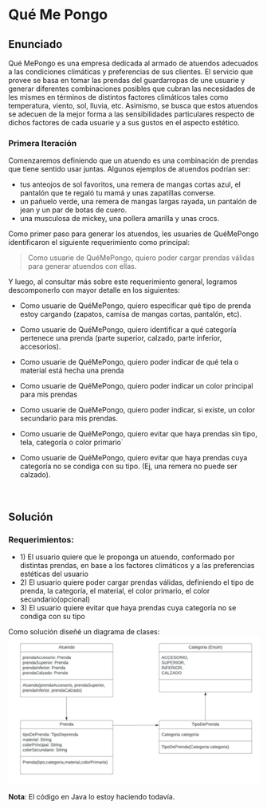 # Qué Me Pongo

## Enunciado

Qué MePongo es una empresa dedicada al armado de atuendos adecuados a las condiciones climáticas y preferencias de sus clientes. El servicio que provee se basa en tomar las prendas del guardarropas de une usuarie y generar diferentes combinaciones posibles que cubran las necesidades de les mismes en términos de distintos factores climáticos tales como temperatura, viento, sol, lluvia, etc. Asimismo, se busca que estos atuendos se adecuen de la mejor forma a las sensibilidades particulares respecto de dichos factores de cada usuarie y a sus gustos en el aspecto estético.

### Primera Iteración

Comenzaremos definiendo que un atuendo es una combinación de prendas que tiene sentido usar juntas. Algunos ejemplos de atuendos podrían ser:
- tus anteojos de sol favoritos, una remera de mangas cortas azul, el pantalón que te regaló tu mamá y unas zapatillas converse.
- un pañuelo verde, una remera de mangas largas rayada, un pantalón de jean y un par de botas de cuero.
- una musculosa de mickey, una pollera amarilla y unas crocs.

Como primer paso para generar los atuendos, les usuaries de QuéMePongo identificaron el siguiente requerimiento como principal:

>Como usuarie de QuéMePongo, quiero poder cargar prendas válidas para generar atuendos con ellas.

Y luego, al consultar más sobre este requerimiento general, logramos descomponerlo con mayor detalle en los siguientes:

- Como usuarie de QuéMePongo, quiero especificar qué tipo de prenda estoy cargando (zapatos, camisa de mangas cortas, pantalón, etc).

- Como usuarie de QuéMePongo, quiero identificar a qué categoría pertenece una prenda (parte superior, calzado, parte inferior, accesorios).

- Como usuarie de QuéMePongo, quiero poder indicar de qué tela o material está hecha una prenda

- Como usuarie de QuéMePongo, quiero poder indicar un color principal para mis prendas

- Como usuarie de QuéMePongo, quiero poder indicar, si existe, un color secundario para mis prendas.

- Como usuarie de QuéMePongo, quiero evitar que haya prendas sin tipo, tela, categoría o color primario`

- Como usuarie de QuéMePongo, quiero evitar que haya prendas cuya categoría no se condiga con su tipo. (Ej, una remera no puede ser calzado).
<br><br><br>

## Solución

### Requerimientos:
- 1\) El usuario quiere que le proponga un atuendo, conformado por distintas prendas, en base a los factores climáticos y a las preferencias estéticas del usuario
- 2\) El usuario quiere poder cargar prendas válidas, definiendo el tipo de prenda, la categoría, el material, el color primario, el color secundario(opcional)
- 3\) El usuario quiere evitar que haya prendas cuya categoría no se condiga con su tipo

Como solución diseñé un diagrama de clases:
![Imagen del diagrama de clases](https://raw.githubusercontent.com/mfiandrino/DDS-K3053-ViernesNoche/master/02-QueMePongo1/EjercicioQueMePongo1.jpeg)

**Nota**: El código en Java lo estoy haciendo todavía. 
